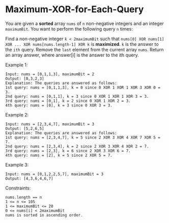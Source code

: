 # Maximum-XOR-for-Each-Query

You are given a **sorted** array `nums` of `n` non-negative integers and an integer `maximumBit`. You want to perform the following query `n` times:

Find a non-negative integer `k < 2maximumBit` such that `nums[0] XOR nums[1] XOR ... XOR nums[nums.length-1] XOR k` is **maximized**. `k` is the answer to the `ith` query.
Remove the `last` element from the current array `nums`.
Return an array answer, where answer[i] is the answer to the ith query.

 

Example 1:
```
Input: nums = [0,1,1,3], maximumBit = 2
Output: [0,3,2,3]
Explanation: The queries are answered as follows:
1st query: nums = [0,1,1,3], k = 0 since 0 XOR 1 XOR 1 XOR 3 XOR 0 = 3.
2nd query: nums = [0,1,1], k = 3 since 0 XOR 1 XOR 1 XOR 3 = 3.
3rd query: nums = [0,1], k = 2 since 0 XOR 1 XOR 2 = 3.
4th query: nums = [0], k = 3 since 0 XOR 3 = 3.
```
Example 2:
```
Input: nums = [2,3,4,7], maximumBit = 3
Output: [5,2,6,5]
Explanation: The queries are answered as follows:
1st query: nums = [2,3,4,7], k = 5 since 2 XOR 3 XOR 4 XOR 7 XOR 5 = 7.
2nd query: nums = [2,3,4], k = 2 since 2 XOR 3 XOR 4 XOR 2 = 7.
3rd query: nums = [2,3], k = 6 since 2 XOR 3 XOR 6 = 7.
4th query: nums = [2], k = 5 since 2 XOR 5 = 7.
```
Example 3:
```
Input: nums = [0,1,2,2,5,7], maximumBit = 3
Output: [4,3,6,4,6,7]
``` 

Constraints:
```
nums.length == n
1 <= n <= 105
1 <= maximumBit <= 20
0 <= nums[i] < 2maximumBit
nums​​​ is sorted in ascending order.
```
